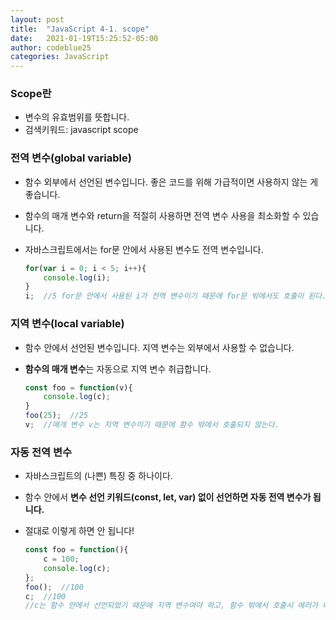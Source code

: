 ```yaml
---
layout: post
title:  "JavaScript 4-1. scope"
date:   2021-01-19T15:25:52-05:00
author: codeblue25
categories: JavaScript
---
```


<h3>Scope란</h3>

- 변수의 유효범위를 뜻합니다.
- 검색키워드: javascript scope


<h3>전역 변수(global variable)</h3>

* 함수 외부에서 선언된  변수입니다. 좋은 코드를 위해 가급적이면 사용하지 않는 게 좋습니다.

* 함수의 매개 변수와 return을 적절히 사용하면 전역 변수 사용을 최소화할 수 있습니다.

* 자바스크립트에서는 for문 안에서 사용된 변수도 전역 변수입니다.

  ```javascript
  for(var i = 0; i < 5; i++){
      console.log(i);
  }
  i;  //5 for문 안에서 사용된 i가 전역 변수이기 때문에 for문 밖에서도 호출이 된다.
  ```

  
<h3>지역 변수(local variable)</h3>

* 함수 안에서 선언된 변수입니다. 지역 변수는 외부에서 사용할 수 없습니다.

* **함수의 매개 변수**는 자동으로 지역 변수 취급합니다.

  ```javascript
  const foo = function(v){
      console.log(c);
  }
  foo(25);  //25
  v;  //매개 변수 v는 지역 변수이기 때문에 함수 밖에서 호출되지 않는다.
  ```

  
<h3>자동 전역 변수</h3>

* 자바스크립트의 (나쁜) 특징 중 하나이다.

* 함수 안에서 <strong>변수 선언 키워드(const, let, var) 없이 선언하면 자동 전역 변수가 됩니다.</strong>

* 절대로 이렇게 하면 안 됩니다!

  ```javascript
  const foo = function(){
      c = 100;
      console.log(c);
  };
  foo();  //100
  c;  //100
  //c는 함수 안에서 선언되었기 때문에 지역 변수여야 하고, 함수 밖에서 호출시 에러가 나야 정상이지만, c 선언시 변수 선언 키워드를 사용하지 않아서 자동 전역변수가 되었다.
  ```

